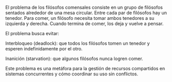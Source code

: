 El problema de los filósofos comensales consiste en un grupo de filósofos sentados alrededor de una mesa circular. Entre cada par de filósofos hay un tenedor. Para comer, un filósofo necesita tomar ambos tenedores a su izquierda y derecha. Cuando termina de comer, los deja y vuelve a pensar.

El problema busca evitar:

Interbloqueo (deadlock): que todos los filósofos tomen un tenedor y esperen indefinidamente por el otro.

Inanición (starvation): que algunos filósofos nunca logren comer.

Este problema es una metáfora para la gestión de recursos compartidos en sistemas concurrentes y cómo coordinar su uso sin conflictos.